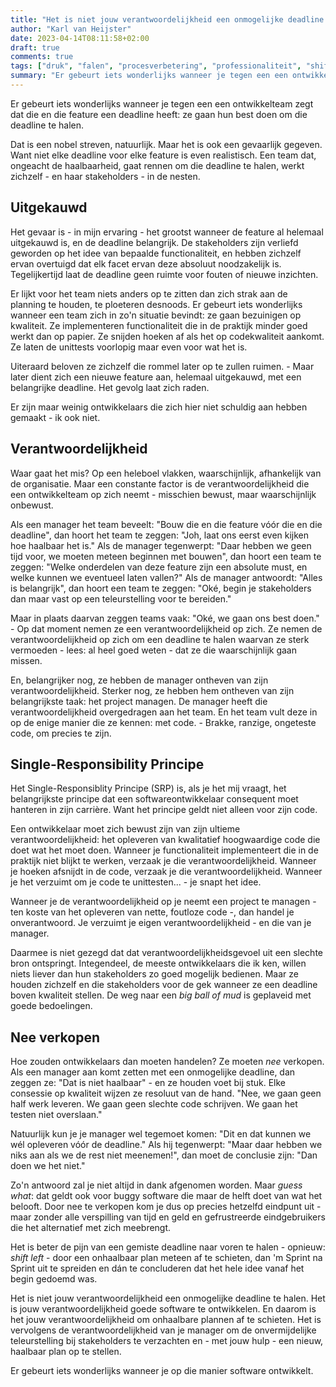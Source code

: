 ```yaml
---
title: "Het is niet jouw verantwoordelijkheid een onmogelijke deadline te halen"
author: "Karl van Heijster"
date: 2023-04-14T08:11:58+02:00
draft: true
comments: true
tags: ["druk", "falen", "procesverbetering", "professionaliteit", "shift left", "verantwoordelijkheid"]
summary: "Er gebeurt iets wonderlijks wanneer je tegen een een ontwikkelteam zegt dat die en die feature een deadline heeft: ze gaan hun best doen om die deadline te halen. Dat is een nobel streven, natuurlijk. Maar het is ook een gevaarlijk gegeven. Want niet elke deadline voor elke feature is even realistisch. Een team dat, ongeacht de haalbaarheid, gaat rennen om die deadline te halen, werkt zichzelf - en haar stakeholders - in de nesten."
---
```


Er gebeurt iets wonderlijks wanneer je tegen een een ontwikkelteam zegt dat die en die feature een deadline heeft: ze gaan hun best doen om die deadline te halen.


Dat is een nobel streven, natuurlijk. Maar het is ook een gevaarlijk gegeven. Want niet elke deadline voor elke feature is even realistisch. Een team dat, ongeacht de haalbaarheid, gaat rennen om die deadline te halen, werkt zichzelf - en haar stakeholders - in de nesten.


## Uitgekauwd


Het gevaar is - in mijn ervaring - het grootst wanneer de feature al helemaal uitgekauwd is, en de deadline belangrijk. De stakeholders zijn verliefd geworden op het idee van bepaalde functionaliteit, en hebben zichzelf ervan overtuigd dat elk facet ervan deze absoluut noodzakelijk is. Tegelijkertijd laat de deadline geen ruimte voor fouten of nieuwe inzichten.


Er lijkt voor het team niets anders op te zitten dan zich strak aan de planning te houden, te ploeteren desnoods. Er gebeurt iets wonderlijks wanneer een team zich in zo'n situatie bevindt: ze gaan bezuinigen op kwaliteit. Ze implementeren functionaliteit die in de praktijk minder goed werkt dan op papier. Ze snijden hoeken af als het op codekwaliteit aankomt. Ze laten de unittests voorlopig maar even voor wat het is. 


Uiteraard beloven ze zichzelf die rommel later op te zullen ruimen. - Maar later dient zich een nieuwe feature aan, helemaal uitgekauwd, met een belangrijke deadline. Het gevolg laat zich raden.


Er zijn maar weinig ontwikkelaars die zich hier niet schuldig aan hebben gemaakt - ik ook niet.


## Verantwoordelijkheid


Waar gaat het mis? Op een heleboel vlakken, waarschijnlijk, afhankelijk van de organisatie. Maar een constante factor is de verantwoordelijkheid die een ontwikkelteam op zich neemt - misschien bewust, maar waarschijnlijk onbewust.


Als een manager het team beveelt: "Bouw die en die feature vóór die en die deadline", dan hoort het team te zeggen: "Joh, laat ons eerst even kijken hoe haalbaar het is." Als de manager tegenwerpt: "Daar hebben we geen tijd voor, we moeten meteen beginnen met bouwen", dan hoort een team te zeggen: "Welke onderdelen van deze feature zijn een absolute must, en welke kunnen we eventueel laten vallen?" Als de manager antwoordt: "Alles is belangrijk", dan hoort een team te zeggen: "Oké, begin je stakeholders dan maar vast op een teleurstelling voor te bereiden."


Maar in plaats daarvan zeggen teams vaak: "Oké, we gaan ons best doen." - Op dat moment nemen ze een verantwoordelijkheid op zich. Ze nemen de verantwoordelijkheid op zich om een deadline te halen waarvan ze sterk vermoeden - lees: al heel goed weten - dat ze die waarschijnlijk gaan missen. 


En, belangrijker nog, ze hebben de manager ontheven van zijn verantwoordelijkheid. Sterker nog, ze hebben hem ontheven van zijn belangrijkste taak: het project managen. De manager heeft die verantwoordelijkheid overgedragen aan het team. En het team vult deze in op de enige manier die ze kennen: met code. - Brakke, ranzige, ongeteste code, om precies te zijn.


## Single-Responsibility Principe


Het Single-Responsiblity Principe (SRP) is, als je het mij vraagt, het belangrijkste principe dat een softwareontwikkelaar consequent moet hanteren in zijn carrière. Want het principe geldt niet alleen voor zijn code.


Een ontwikkelaar moet zich bewust zijn van zijn ultieme verantwoordelijkheid: het opleveren van kwalitatief hoogwaardige code die doet wat het moet doen. Wanneer je functionaliteit implementeert die in de praktijk niet blijkt te werken, verzaak je die verantwoordelijkheid. Wanneer je hoeken afsnijdt in de code, verzaak je die verantwoordelijkheid. Wanneer je het verzuimt om je code te unittesten... - je snapt het idee.


Wanneer je de verantwoordelijkheid op je neemt een project te managen - ten koste van het opleveren van nette, foutloze code -, dan handel je onverantwoord. Je verzuimt je eigen verantwoordelijkheid - en die van je manager.


Daarmee is niet gezegd dat dat verantwoordelijkheidsgevoel uit een slechte bron ontspringt. Integendeel, de meeste ontwikkelaars die ik ken, willen niets liever dan hun stakeholders zo goed mogelijk bedienen. Maar ze houden zichzelf en die stakeholders voor de gek wanneer ze een deadline boven kwaliteit stellen. De weg naar een *big ball of mud* is geplaveid met goede bedoelingen.


## Nee verkopen


Hoe zouden ontwikkelaars dan moeten handelen? Ze moeten *nee* verkopen. Als een manager aan komt zetten met een onmogelijke deadline, dan zeggen ze: "Dat is niet haalbaar" - en ze houden voet bij stuk. Elke consessie op kwaliteit wijzen ze resoluut van de hand. "Nee, we gaan geen half werk leveren. We gaan geen slechte code schrijven. We gaan het testen niet overslaan."


Natuurlijk kun je je manager wel tegemoet komen: "Dit en dat kunnen we wél opleveren vóór de deadline." Als hij tegenwerpt: "Maar daar hebben we niks aan als we de rest niet meenemen!", dan moet de conclusie zijn: "Dan doen we het niet."


Zo'n antwoord zal je niet altijd in dank afgenomen worden. Maar *guess what*: dat geldt ook voor buggy software die maar de helft doet van wat het belooft. Door nee te verkopen kom je dus op precies hetzelfd eindpunt uit - maar zonder alle verspilling van tijd en geld en gefrustreerde eindgebruikers die het alternatief met zich meebrengt. 


Het is beter de pijn van een gemiste deadline naar voren te halen - opnieuw: *shift left* - door een onhaalbaar plan meteen af te schieten, dan 'm Sprint na Sprint uit te spreiden en dán te concluderen dat het hele idee vanaf het begin gedoemd was.


Het is niet jouw verantwoordelijkheid een onmogelijke deadline te halen. Het is jouw verantwoordelijkheid goede software te ontwikkelen. En daarom is het jouw verantwoordelijkheid om onhaalbare plannen af te schieten. Het is vervolgens de verantwoordelijkheid van je manager om de onvermijdelijke teleurstelling bij stakeholders te verzachten en - met jouw hulp - een nieuw, haalbaar plan op te stellen. 


Er gebeurt iets wonderlijks wanneer je op die manier software ontwikkelt.
